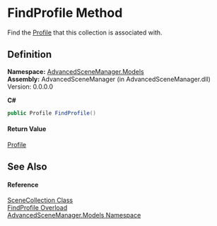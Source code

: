 # FindProfile Method


Find the <a href="T_AdvancedSceneManager_Models_Profile">Profile</a> that this collection is associated with.



## Definition
**Namespace:** <a href="N_AdvancedSceneManager_Models">AdvancedSceneManager.Models</a>  
**Assembly:** AdvancedSceneManager (in AdvancedSceneManager.dll) Version: 0.0.0.0

**C#**
``` C#
public Profile FindProfile()
```



#### Return Value
<a href="T_AdvancedSceneManager_Models_Profile">Profile</a>

## See Also


#### Reference
<a href="T_AdvancedSceneManager_Models_SceneCollection">SceneCollection Class</a>  
<a href="Overload_AdvancedSceneManager_Models_SceneCollection_FindProfile">FindProfile Overload</a>  
<a href="N_AdvancedSceneManager_Models">AdvancedSceneManager.Models Namespace</a>  
